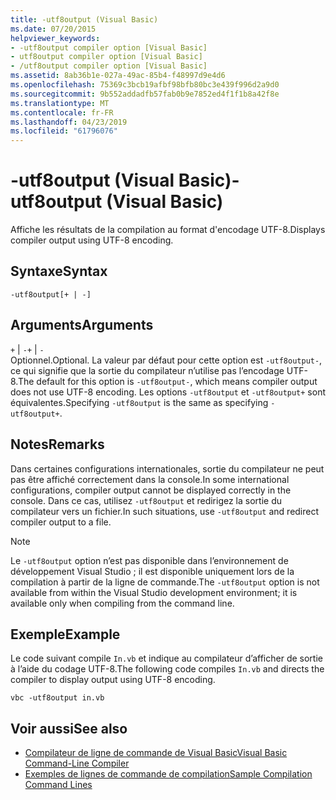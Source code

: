 ```yaml
---
title: -utf8output (Visual Basic)
ms.date: 07/20/2015
helpviewer_keywords:
- -utf8output compiler option [Visual Basic]
- utf8output compiler option [Visual Basic]
- /utf8output compiler option [Visual Basic]
ms.assetid: 8ab36b1e-027a-49ac-85b4-f48997d9e4d6
ms.openlocfilehash: 75369c3bcb19afbf98bfb80bc3e439f996d2a9d0
ms.sourcegitcommit: 9b552addadfb57fab0b9e7852ed4f1f1b8a42f8e
ms.translationtype: MT
ms.contentlocale: fr-FR
ms.lasthandoff: 04/23/2019
ms.locfileid: "61796076"
---
```

# <a name="-utf8output-visual-basic"></a><span data-ttu-id="8a3ef-102">-utf8output (Visual Basic)</span><span class="sxs-lookup"><span data-stu-id="8a3ef-102">-utf8output (Visual Basic)</span></span>
<span data-ttu-id="8a3ef-103">Affiche les résultats de la compilation au format d'encodage UTF-8.</span><span class="sxs-lookup"><span data-stu-id="8a3ef-103">Displays compiler output using UTF-8 encoding.</span></span>  
  
## <a name="syntax"></a><span data-ttu-id="8a3ef-104">Syntaxe</span><span class="sxs-lookup"><span data-stu-id="8a3ef-104">Syntax</span></span>  
  
```  
-utf8output[+ | -]  
```  
  
## <a name="arguments"></a><span data-ttu-id="8a3ef-105">Arguments</span><span class="sxs-lookup"><span data-stu-id="8a3ef-105">Arguments</span></span>  
 <span data-ttu-id="8a3ef-106">`+` &#124; `-`</span><span class="sxs-lookup"><span data-stu-id="8a3ef-106">`+` &#124; `-`</span></span>  
 <span data-ttu-id="8a3ef-107">Optionnel.</span><span class="sxs-lookup"><span data-stu-id="8a3ef-107">Optional.</span></span> <span data-ttu-id="8a3ef-108">La valeur par défaut pour cette option est `-utf8output-`, ce qui signifie que la sortie du compilateur n’utilise pas l’encodage UTF-8.</span><span class="sxs-lookup"><span data-stu-id="8a3ef-108">The default for this option is `-utf8output-`, which means compiler output does not use UTF-8 encoding.</span></span> <span data-ttu-id="8a3ef-109">Les options `-utf8output` et `-utf8output+` sont équivalentes.</span><span class="sxs-lookup"><span data-stu-id="8a3ef-109">Specifying `-utf8output` is the same as specifying `-utf8output+`.</span></span>  
  
## <a name="remarks"></a><span data-ttu-id="8a3ef-110">Notes</span><span class="sxs-lookup"><span data-stu-id="8a3ef-110">Remarks</span></span>  
 <span data-ttu-id="8a3ef-111">Dans certaines configurations internationales, sortie du compilateur ne peut pas être affiché correctement dans la console.</span><span class="sxs-lookup"><span data-stu-id="8a3ef-111">In some international configurations, compiler output cannot be displayed correctly in the console.</span></span> <span data-ttu-id="8a3ef-112">Dans ce cas, utilisez `-utf8output` et redirigez la sortie du compilateur vers un fichier.</span><span class="sxs-lookup"><span data-stu-id="8a3ef-112">In such situations, use `-utf8output` and redirect compiler output to a file.</span></span>  
  
> [!NOTE]
>  <span data-ttu-id="8a3ef-113">Le `-utf8output` option n’est pas disponible dans l’environnement de développement Visual Studio ; il est disponible uniquement lors de la compilation à partir de la ligne de commande.</span><span class="sxs-lookup"><span data-stu-id="8a3ef-113">The `-utf8output` option is not available from within the Visual Studio development environment; it is available only when compiling from the command line.</span></span>  
  
## <a name="example"></a><span data-ttu-id="8a3ef-114">Exemple</span><span class="sxs-lookup"><span data-stu-id="8a3ef-114">Example</span></span>  
 <span data-ttu-id="8a3ef-115">Le code suivant compile `In.vb` et indique au compilateur d’afficher de sortie à l’aide du codage UTF-8.</span><span class="sxs-lookup"><span data-stu-id="8a3ef-115">The following code compiles `In.vb` and directs the compiler to display output using UTF-8 encoding.</span></span>  
  
```console  
vbc -utf8output in.vb  
```  
  
## <a name="see-also"></a><span data-ttu-id="8a3ef-116">Voir aussi</span><span class="sxs-lookup"><span data-stu-id="8a3ef-116">See also</span></span>

- [<span data-ttu-id="8a3ef-117">Compilateur de ligne de commande de Visual Basic</span><span class="sxs-lookup"><span data-stu-id="8a3ef-117">Visual Basic Command-Line Compiler</span></span>](../../../visual-basic/reference/command-line-compiler/index.md)
- [<span data-ttu-id="8a3ef-118">Exemples de lignes de commande de compilation</span><span class="sxs-lookup"><span data-stu-id="8a3ef-118">Sample Compilation Command Lines</span></span>](../../../visual-basic/reference/command-line-compiler/sample-compilation-command-lines.md)
